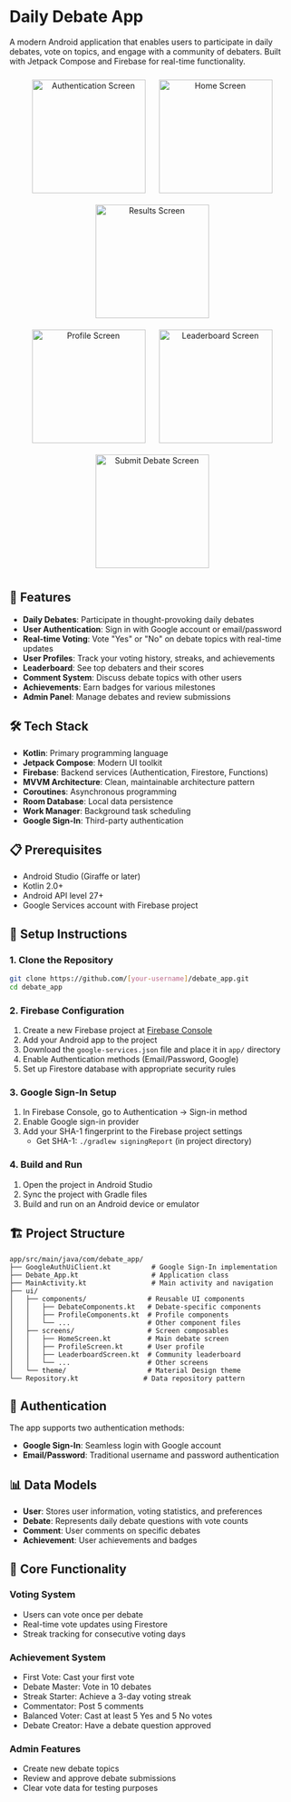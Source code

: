 # Daily Debate App

A modern Android application that enables users to participate in daily debates, vote on topics, and engage with a community of debaters. Built with Jetpack Compose and Firebase for real-time functionality.

<div align="center">
  <img src="https://i.postimg.cc/8CBMG5Qw/admin-panel.png" alt="Authentication Screen" width="200" style="margin: 10px;">
  <img src="https://i.postimg.cc/0QkmysPn/debate-submission.png" alt="Home Screen" width="200" style="margin: 10px;">
  <img src="https://i.postimg.cc/j5xNSbty/debate-vote.png" alt="Results Screen" width="200" style="margin: 10px;">
</div>

<div align="center">
  <img src="https://i.postimg.cc/63WRpXtf/leaderboard.png" alt="Profile Screen" width="200" style="margin: 10px;">
  <img src="https://i.postimg.cc/Twdm36fq/login-page.png" alt="Leaderboard Screen" width="200" style="margin: 10px;">
  <img src="https://i.postimg.cc/63WRpXtg/profile-1.png" alt="Submit Debate Screen" width="200" style="margin: 10px;">
</div>

## 🌟 Features

- **Daily Debates**: Participate in thought-provoking daily debates
- **User Authentication**: Sign in with Google account or email/password
- **Real-time Voting**: Vote "Yes" or "No" on debate topics with real-time updates
- **User Profiles**: Track your voting history, streaks, and achievements
- **Leaderboard**: See top debaters and their scores
- **Comment System**: Discuss debate topics with other users
- **Achievements**: Earn badges for various milestones
- **Admin Panel**: Manage debates and review submissions

## 🛠️ Tech Stack

- **Kotlin**: Primary programming language
- **Jetpack Compose**: Modern UI toolkit
- **Firebase**: Backend services (Authentication, Firestore, Functions)
- **MVVM Architecture**: Clean, maintainable architecture pattern
- **Coroutines**: Asynchronous programming
- **Room Database**: Local data persistence
- **Work Manager**: Background task scheduling
- **Google Sign-In**: Third-party authentication

## 📋 Prerequisites

- Android Studio (Giraffe or later)
- Kotlin 2.0+
- Android API level 27+
- Google Services account with Firebase project

## 🚀 Setup Instructions

### 1. Clone the Repository
```bash
git clone https://github.com/[your-username]/debate_app.git
cd debate_app
```

### 2. Firebase Configuration
1. Create a new Firebase project at [Firebase Console](https://console.firebase.google.com)
2. Add your Android app to the project
3. Download the `google-services.json` file and place it in `app/` directory
4. Enable Authentication methods (Email/Password, Google)
5. Set up Firestore database with appropriate security rules

### 3. Google Sign-In Setup
1. In Firebase Console, go to Authentication → Sign-in method
2. Enable Google sign-in provider
3. Add your SHA-1 fingerprint to the Firebase project settings
   - Get SHA-1: `./gradlew signingReport` (in project directory)

### 4. Build and Run
1. Open the project in Android Studio
2. Sync the project with Gradle files
3. Build and run on an Android device or emulator

## 🏗️ Project Structure

```
app/src/main/java/com/debate_app/
├── GoogleAuthUiClient.kt          # Google Sign-In implementation
├── Debate_App.kt                  # Application class
├── MainActivity.kt                # Main activity and navigation
├── ui/
│   ├── components/               # Reusable UI components
│   │   ├── DebateComponents.kt   # Debate-specific components
│   │   ├── ProfileComponents.kt  # Profile components
│   │   └── ...                   # Other component files
│   ├── screens/                  # Screen composables
│   │   ├── HomeScreen.kt         # Main debate screen
│   │   ├── ProfileScreen.kt      # User profile
│   │   ├── LeaderboardScreen.kt  # Community leaderboard
│   │   └── ...                   # Other screens
│   └── theme/                    # Material Design theme
└── Repository.kt                # Data repository pattern
```

## 🔐 Authentication

The app supports two authentication methods:
- **Google Sign-In**: Seamless login with Google account
- **Email/Password**: Traditional username and password authentication

## 📊 Data Models

- **User**: Stores user information, voting statistics, and preferences
- **Debate**: Represents daily debate questions with vote counts
- **Comment**: User comments on specific debates
- **Achievement**: User achievements and badges

## 🎯 Core Functionality

### Voting System
- Users can vote once per debate
- Real-time vote updates using Firestore
- Streak tracking for consecutive voting days

### Achievement System
- First Vote: Cast your first vote
- Debate Master: Vote in 10 debates
- Streak Starter: Achieve a 3-day voting streak
- Commentator: Post 5 comments
- Balanced Voter: Cast at least 5 Yes and 5 No votes
- Debate Creator: Have a debate question approved

### Admin Features
- Create new debate topics
- Review and approve debate submissions
- Clear vote data for testing purposes


